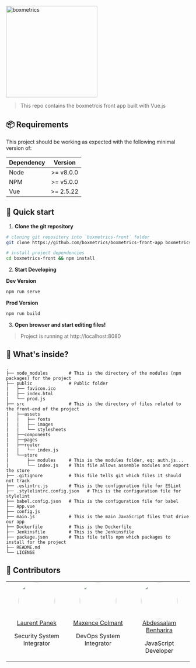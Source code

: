 <a href="https://boxmetrics.github.io/"><img src="https://raw.githubusercontent.com/boxmetrics/boxmetrics-front-tool/master/.github/boxmetrics-logo.png" width="250" alt="boxmetrics"></a>

> This repo contains the boxmetrcis front app built with Vue.js

## 📦 Requirements

This project should be working as expected with the following minimal version of:

| Dependency |  Version  |
| ---------- | :-------: |
| Node       | >= v8.0.0 |
| NPM        | >= v5.0.0 |
| Vue        | >= 2.5.22 |

## 🚀 Quick start

1.  **Clone the git repository**

```bash
# cloning git repository into `boxmetrics-front` folder
git clone https://github.com/boxmetrics/boxmetrics-front-app boxmetrics-front

# install project dependencies
cd boxmetrics-front && npm install
```

2.  **Start Developing**

**Dev Version**

```bash
npm run serve
```

**Prod Version**

```bash
npm run build
```

3.  **Open browser and start editing files!**

> Project is running at http://localhost:8080

## 🧐 What's inside?

```
.
├── node_modules        # This is the directory of the modules (npm packages) for the project
├── public              # Public folder
|   ├── favicon.ico
|   ├── index.html
|   └── prod.js
├── src                 # This is the directory of files related to the front-end of the project
|   ├──assets
|   |   ├── fonts
|   |   ├── images
|   |   └── stylesheets
|   ├──components
|   ├──pages
|   ├──router
|   |   └── index.js
|   └──store
|       ├── modules     # This is the modules folder, eq: auth.js...
|       └── index.js    # This file allows assemble modules and export the store
├── .gitignore          # This file tells git which files it should not track
├── .eslintrc.js        # This is the configuration file for ESLint
├── .stylelintrc.config.json   # This is the configuration file for stylelint
├── babel.config.json   # This is the configuration file for babel
├── App.vue
├── config.js
├── main.js             # This is the main JavaScript files that drive our app
├── Dockerfile          # This is the Dockerfile
├── Jenkinsfile         # This is the Jenkinsfile
├── package.json        # This file tells npm which packages to install for the project
├── README.md
└── LICENSE
```

## 👥 Contributors

<table width="100%">
  <tbody width="100%">
    <tr width="100%">
      <td align="center" width="33.3333%" valign="top">
        <img style="border-radius: 50%;" width="100" height="100" src="https://github.com/Laurent-PANEK.png?s=100">
        <br>
        <a href="https://github.com/Laurent-PANEK">Laurent Panek</a>
        <p>Security System Integrator</p>
      </td>
     <td align="center" width="33.3333%" valign="top">
        <img style="border-radius: 50%;"  width="100" height="100" src="https://github.com/maxencecolmant.png?s=100">
        <br>
        <a href="https://github.com/maxencecolmant">Maxence Colmant</a>
        <p>DevOps System Integrator</p>
    </td>
          <td align="center" width="33.3333%" valign="top">
        <img style="border-radius: 50%;"  width="100" height="100" src="https://github.com/Abdessalam98.png?s=100">
        <br>
        <a href="https://github.com/Abdessalam98">Abdessalam Benharira</a>
        <p>JavaScript Developer</p>
      </td>
     </tr>
  </tbody>
</table>
